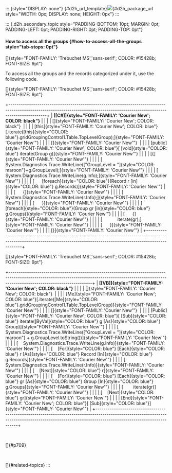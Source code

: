 ::: {style="DISPLAY: none"}
[](ms-xhelp:///?Id=d2h_url_template){#d2h_url_template}![](!package_url!){#d2h_package_url style="WIDTH: 0px; DISPLAY: none; HEIGHT: 0px"}
:::

::: {.d2h_secondary_topic style="PADDING-BOTTOM: 10pt; MARGIN: 0pt; PADDING-LEFT: 0pt; PADDING-RIGHT: 0pt; PADDING-TOP: 0pt"}
#### How to access all the groups {#how-to-access-all-the-groups style="tab-stops: 0pt"}

[]{style="FONT-FAMILY: 'Trebuchet MS','sans-serif'; COLOR: #15428b; FONT-SIZE: 9pt"} 

To access all the groups and the records categorized under it, use the following code.

[]{style="FONT-FAMILY: 'Trebuchet MS','sans-serif'; COLOR: #15428b; FONT-SIZE: 9pt"} 

+------------------------------------------------------------------------------------------------------------------------------------------------------------------------------+
| **[\[C#\]]{style="FONT-FAMILY: 'Courier New'; COLOR: black"}**                                                                                                               |
|                                                                                                                                                                              |
| []{style="FONT-FAMILY: 'Courier New'; COLOR: black"}                                                                                                                         |
|                                                                                                                                                                              |
| [this]{style="FONT-FAMILY: 'Courier New'; COLOR: blue"}[.iterate([this]{style="COLOR: blue"}.gridGroupingControl1.Table.TopLevelGroup);]{style="FONT-FAMILY: 'Courier New'"} |
|                                                                                                                                                                              |
| []{style="FONT-FAMILY: 'Courier New'"}                                                                                                                                       |
|                                                                                                                                                                              |
| [public]{style="FONT-FAMILY: 'Courier New'; COLOR: blue"}[ [void]{style="COLOR: blue"} iterate(Group g)]{style="FONT-FAMILY: 'Courier New'"}                                 |
|                                                                                                                                                                              |
| [{]{style="FONT-FAMILY: 'Courier New'"}                                                                                                                                      |
|                                                                                                                                                                              |
| [      System.Diagnostics.Trace.WriteLine([\"GroupLevel = \"]{style="COLOR: maroon"}+g.GroupLevel);]{style="FONT-FAMILY: 'Courier New'"}                                     |
|                                                                                                                                                                              |
| [      System.Diagnostics.Trace.WriteLine(g.Info);]{style="FONT-FAMILY: 'Courier New'"}                                                                                      |
|                                                                                                                                                                              |
| [      [foreach]{style="COLOR: blue"}(Record r [in]{style="COLOR: blue"} g.Records)]{style="FONT-FAMILY: 'Courier New'"}                                                     |
|                                                                                                                                                                              |
| [      {]{style="FONT-FAMILY: 'Courier New'"}                                                                                                                                |
|                                                                                                                                                                              |
| [            System.Diagnostics.Trace.WriteLine(r.Info);]{style="FONT-FAMILY: 'Courier New'"}                                                                                |
|                                                                                                                                                                              |
| [      }]{style="FONT-FAMILY: 'Courier New'"}                                                                                                                                |
|                                                                                                                                                                              |
| [      [foreach]{style="COLOR: blue"}(Group gr [in]{style="COLOR: blue"} g.Groups)]{style="FONT-FAMILY: 'Courier New'"}                                                      |
|                                                                                                                                                                              |
| [      {]{style="FONT-FAMILY: 'Courier New'"}                                                                                                                                |
|                                                                                                                                                                              |
| [            iterate(gr);]{style="FONT-FAMILY: 'Courier New'"}                                                                                                               |
|                                                                                                                                                                              |
| [      }]{style="FONT-FAMILY: 'Courier New'"}                                                                                                                                |
|                                                                                                                                                                              |
| [}]{style="FONT-FAMILY: 'Courier New'"}                                                                                                                                      |
+------------------------------------------------------------------------------------------------------------------------------------------------------------------------------+

[]{style="FONT-FAMILY: 'Trebuchet MS','sans-serif'; COLOR: #15428b; FONT-SIZE: 9pt"} 

+----------------------------------------------------------------------------------------------------------------------------------------------------------------------------------------------------+
| **[\[VB\]]{style="FONT-FAMILY: 'Courier New'; COLOR: black"}**                                                                                                                                     |
|                                                                                                                                                                                                    |
| []{style="FONT-FAMILY: 'Courier New'; COLOR: black"}                                                                                                                                               |
|                                                                                                                                                                                                    |
| [Me]{style="FONT-FAMILY: 'Courier New'; COLOR: blue"}[.iterate([Me]{style="COLOR: blue"}.gridGroupingControl1.Table.TopLevelGroup)]{style="FONT-FAMILY: 'Courier New'"}                            |
|                                                                                                                                                                                                    |
| []{style="FONT-FAMILY: 'Courier New'"}                                                                                                                                                             |
|                                                                                                                                                                                                    |
| [Public]{style="FONT-FAMILY: 'Courier New'; COLOR: blue"}[ [Sub]{style="COLOR: blue"} iterate([ByVal]{style="COLOR: blue"} g [As]{style="COLOR: blue"} Group)]{style="FONT-FAMILY: 'Courier New'"} |
|                                                                                                                                                                                                    |
| [    System.Diagnostics.Trace.WriteLine([\"GroupLevel = \"]{style="COLOR: maroon"} + g.GroupLevel.toString())]{style="FONT-FAMILY: 'Courier New'"}                                                 |
|                                                                                                                                                                                                    |
| [    System.Diagnostics.Trace.WriteLine(g.Info)]{style="FONT-FAMILY: 'Courier New'"}                                                                                                               |
|                                                                                                                                                                                                    |
| [    [For]{style="COLOR: blue"} [Each]{style="COLOR: blue"} r [As]{style="COLOR: blue"} Record [In]{style="COLOR: blue"} g.Records]{style="FONT-FAMILY: 'Courier New'"}                            |
|                                                                                                                                                                                                    |
| [        System.Diagnostics.Trace.WriteLine(r.Info)]{style="FONT-FAMILY: 'Courier New'"}                                                                                                           |
|                                                                                                                                                                                                    |
| [    [Next]{style="COLOR: blue"} r]{style="FONT-FAMILY: 'Courier New'"}                                                                                                                            |
|                                                                                                                                                                                                    |
| [    [For]{style="COLOR: blue"} [Each]{style="COLOR: blue"} gr [As]{style="COLOR: blue"} Group [In]{style="COLOR: blue"} g.Groups]{style="FONT-FAMILY: 'Courier New'"}                             |
|                                                                                                                                                                                                    |
| [        iterate(gr)]{style="FONT-FAMILY: 'Courier New'"}                                                                                                                                          |
|                                                                                                                                                                                                    |
| [    [Next]{style="COLOR: blue"} gr]{style="FONT-FAMILY: 'Courier New'"}                                                                                                                           |
|                                                                                                                                                                                                    |
| [End]{style="FONT-FAMILY: 'Courier New'; COLOR: blue"}[ [Sub]{style="COLOR: blue"}]{style="FONT-FAMILY: 'Courier New'"}                                                                            |
+----------------------------------------------------------------------------------------------------------------------------------------------------------------------------------------------------+

 

[]{#p709} 

 

[]{#related-topics}
:::
